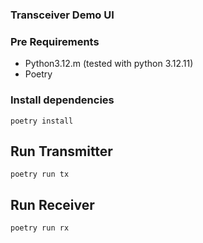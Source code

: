 ### Transceiver Demo UI

### Pre Requirements
- Python3.12.m (tested with python 3.12.11)
- Poetry

### Install dependencies
```poetry install```

## Run Transmitter
```poetry run tx```

## Run Receiver
```poetry run rx```
